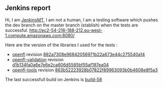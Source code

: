 Jenkins report
--------------
Hi, I am [JenkinsMT](http://ec2-54-216-188-212.eu-west-1.compute.amazonaws.com:8080/), I am not a human, I am a testing software which
pushes the dev branch on the master branch (stablish) when the tests are successful. http://ec2-54-216-188-212.eu-west-1.compute.amazonaws.com:8080/ 
 
Here are the version of the libraries I used for the tests :
* [openfl](https://github.com/motion-twin/openfl) revision
[882a7308e96842056971b22a673e44c275540a14](https://github.com/motion-twin/openfl/commit/882a7308e96842056971b22a673e44c275540a14)
* [openfl-validation](https://github.com/motion-twin/openfl-validation) revision
[d1b134fa0a6e7e6e2ca606d5585bf55af197ea04](https://github.com/motion-twin/openfl-validation/commit/d1b134fa0a6e7e6e2ca606d5585bf55af197ea04)
* [openfl-tools](https://github.com/motion-twin/openfl-tools) revision
[863b52223928b07822f89963093b0b4608e8f5a3](https://github.com/motion-twin/openfl-tools/commit/863b52223928b07822f89963093b0b4608e8f5a3)
 
The last successfull build on Jenkins is
[build-58](http://ec2-54-216-188-212.eu-west-1.compute.amazonaws.com:8080//job/openfl-validation-linux64/58)
